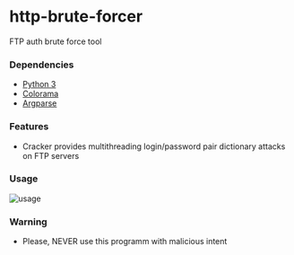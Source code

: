 # http-brute-forcer
FTP auth brute force tool

### Dependencies

 * [Python 3](https://www.python.org/)
 * [Colorama](https://pypi.org/project/colorama/)
 * [Argparse](https://pypi.org/project/argparse/)


### Features

* Cracker provides multithreading login/password pair dictionary attacks on FTP servers

### Usage

![usage](https://github.com/shmel3/ftp-brute-force/blob/master/doc/usage.png)


### Warning

* Please, NEVER use this programm with malicious intent

